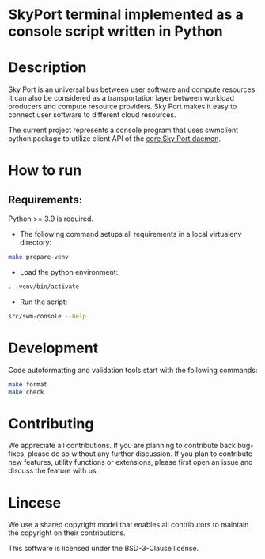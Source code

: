 SkyPort terminal implemented as a console script written in Python
=====================================================================

# Description

Sky Port is an universal bus between user software and compute resources.
It can also be considered as a transportation layer between workload producers
and compute resource providers. Sky Port makes it easy to connect user software
to different cloud resources.

The current project represents a console program that uses swmclient python package
to utilize client API of the [core Sky Port daemon](https://github.com/skyworkflows/swm-core).

# How to run

## Requirements:

Python >= 3.9 is required.

* The following command setups all requirements in a local virtualenv directory:
```bash
make prepare-venv
```
* Load the python environment:
```bash
. .venv/bin/activate
```
* Run the script:
```bash
src/swm-console --help
```

# Development

Code autoformatting and validation tools start with the following commands:
```bash
make format
make check
```

# Contributing

We appreciate all contributions. If you are planning to contribute back bug-fixes, please do so
without any further discussion. If you plan to contribute new features, utility functions or extensions,
please first open an issue and discuss the feature with us.

# Lincese

We use a shared copyright model that enables all contributors to maintain the copyright on their contributions.

This software is licensed under the BSD-3-Clause license.
